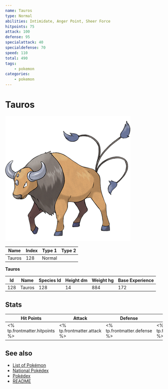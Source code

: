 ```yaml
---
name: Tauros
type: Normal
abilities: Intimidate, Anger Point, Sheer Force
hitpoints: 75
attack: 100
defense: 95
specialattack: 40
specialdefense: 70
speed: 110
total: 490
tags:
    - pokemon
categories:
    - pokemon
---
```


# Tauros


![Tauros](images/128.png)

| **Name** | **Index** | **Type 1** | **Type 2** |
|----|----|----|----|
| Tauros | 128 | Normal  |  |

**Tauros** 




| **Id** | **Name** | **Species Id** | **Height dm** | **Weight hg** | **Base Experience** |
|--------|----------|----------------|------------|------------|---------------------|
| 128 | Tauros | 128 | 14 | 884 | 172 |



## Stats

| **Hit Points** | **Attack** | **Defense** | **Special Attack** | **Special Defense** | **Speed** | **Total** |
|----------------|------------|-------------|--------------------|---------------------|-----------|-----------|
| <% tp.frontmatter.hitpoints %> | <% tp.frontmatter.attack %> | <% tp.frontmatter.defense %> | <% tp.frontmatter.specialattack %> | <% tp.frontmatter.specialdefense %> | <% tp.frontmatter.speed %> | <% tp.frontmatter.total %> |

## See also

- [List of Pokémon](../pokemon.md)
- [National Pokédex](../national_pokedex.md)
- [Pokédex](../pokedex.md)
- [README](../README.md)
